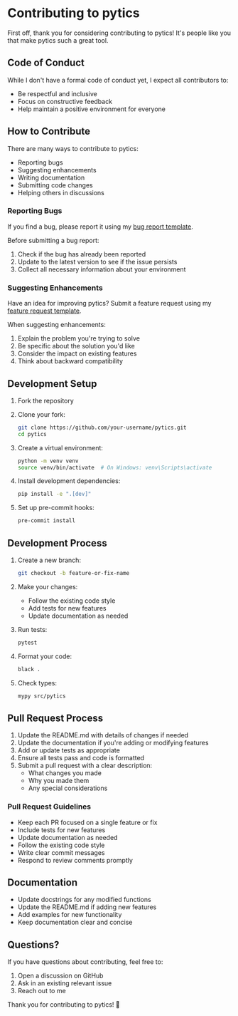 # Contributing to pytics

First off, thank you for considering contributing to pytics! It's people like you that make pytics such a great tool.

## Code of Conduct

While I don't have a formal code of conduct yet, I expect all contributors to:
- Be respectful and inclusive
- Focus on constructive feedback
- Help maintain a positive environment for everyone

## How to Contribute

There are many ways to contribute to pytics:
- Reporting bugs
- Suggesting enhancements
- Writing documentation
- Submitting code changes
- Helping others in discussions

### Reporting Bugs

If you find a bug, please report it using my [bug report template](https://github.com/HansMeershoek/pytics/issues/new?template=bug_report.md).

Before submitting a bug report:
1. Check if the bug has already been reported
2. Update to the latest version to see if the issue persists
3. Collect all necessary information about your environment

### Suggesting Enhancements

Have an idea for improving pytics? Submit a feature request using my [feature request template](https://github.com/HansMeershoek/pytics/issues/new?template=feature_request.md).

When suggesting enhancements:
1. Explain the problem you're trying to solve
2. Be specific about the solution you'd like
3. Consider the impact on existing features
4. Think about backward compatibility

## Development Setup

1. Fork the repository
2. Clone your fork:
   ```bash
   git clone https://github.com/your-username/pytics.git
   cd pytics
   ```

3. Create a virtual environment:
   ```bash
   python -m venv venv
   source venv/bin/activate  # On Windows: venv\Scripts\activate
   ```

4. Install development dependencies:
   ```bash
   pip install -e ".[dev]"
   ```

5. Set up pre-commit hooks:
   ```bash
   pre-commit install
   ```

## Development Process

1. Create a new branch:
   ```bash
   git checkout -b feature-or-fix-name
   ```

2. Make your changes:
   - Follow the existing code style
   - Add tests for new features
   - Update documentation as needed

3. Run tests:
   ```bash
   pytest
   ```

4. Format your code:
   ```bash
   black .
   ```

5. Check types:
   ```bash
   mypy src/pytics
   ```

## Pull Request Process

1. Update the README.md with details of changes if needed
2. Update the documentation if you're adding or modifying features
3. Add or update tests as appropriate
4. Ensure all tests pass and code is formatted
5. Submit a pull request with a clear description:
   - What changes you made
   - Why you made them
   - Any special considerations

### Pull Request Guidelines

- Keep each PR focused on a single feature or fix
- Include tests for new features
- Update documentation as needed
- Follow the existing code style
- Write clear commit messages
- Respond to review comments promptly

## Documentation

- Update docstrings for any modified functions
- Update the README.md if adding new features
- Add examples for new functionality
- Keep documentation clear and concise

## Questions?

If you have questions about contributing, feel free to:
1. Open a discussion on GitHub
2. Ask in an existing relevant issue
3. Reach out to me

Thank you for contributing to pytics! 🎉 